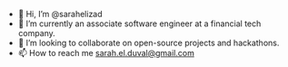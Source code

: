 - 👋 Hi, I’m @sarahelizad
- 🌱 I’m currently an associate software engineer at a financial tech company.
- 💞️ I’m looking to collaborate on open-source projects and hackathons.
- 📫 How to reach me sarah.el.duval@gmail.com

<!---
sarahelizad/sarahelizad is a ✨ special ✨ repository because its `README.md` (this file) appears on your GitHub profile.
You can click the Preview link to take a look at your changes.
--->
